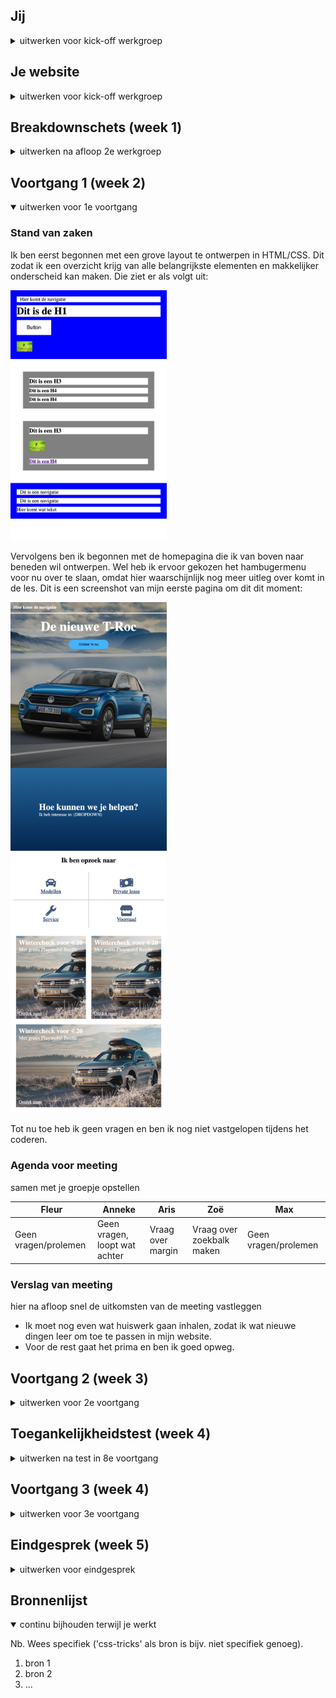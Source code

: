 ## Jij

<details>
<summary>uitwerken voor kick-off werkgroep</summary>

### Auteur:
Max van Liempdt

#### Je startniveau:
Rood

#### Je focus:
Fully responsive
 
</details>





## Je website

<details>
<summary>uitwerken voor kick-off werkgroep</summary>

### Je opdracht:
https://www.volkswagen.nl

#### Screenshot(s) van de eerste pagina (small screen): 
Home  
<img src="images/Volkswagen_Home.png" width="375px" alt="De homepagina van de website">

#### Screenshot(s) van de tweede pagina (small screen):
Modellen  
<img src="images/Volkswagen_Modellen.png" width="375px" alt="Pagina met alle modellen van Volkswagen">
 
</details>



## Breakdownschets (week 1)

<details>
<summary>uitwerken na afloop 2e werkgroep</summary>

### de hele pagina: 
<img src="images/Breakdown1.png" width="250px" alt="breakdown van de hele pagina">

### de structuur: 
<img src="images/Breakdown2.png" width="250px" alt="breakdown van de structuur">

### de content: 
<img src="images/Breakdown4.png" width="375px" alt="breakdown van de content">
<img src="images/Breakdown3.png" width="375px" alt="breakdown van de content">
</details>





## Voortgang 1 (week 2)

<details open>
<summary>uitwerken voor 1e voortgang</summary>

### Stand van zaken
Ik ben eerst begonnen met een grove layout te ontwerpen in HTML/CSS. Dit zodat ik een overzicht krijg van alle belangrijkste elementen en makkelijker onderscheid kan maken. Die ziet er als volgt uit:

<img src="images/procesfoto1.png" width="250px" alt="">

Vervolgens ben ik begonnen met de homepagina die ik van boven naar beneden wil ontwerpen. Wel heb ik ervoor gekozen het hambugermenu voor nu over te slaan, omdat hier waarschijnlijk nog meer uitleg over komt in de les. Dit is een screenshot van mijn eerste pagina om dit dit moment:

<img src="images/procesfoto2.png" width="250px" alt="">

Tot nu toe heb ik geen vragen en ben ik nog niet vastgelopen tijdens het coderen.



### Agenda voor meeting
samen met je groepje opstellen

| Fleur | Anneke | Aris | Zoë | Max |
| --- | --- | --- | --- | --- |
| Geen vragen/prolemen | Geen vragen, loopt wat achter | Vraag over margin | Vraag over zoekbalk maken | Geen vragen/prolemen |



### Verslag van meeting
hier na afloop snel de uitkomsten van de meeting vastleggen

- Ik moet nog even wat huiswerk gaan inhalen, zodat ik wat nieuwe dingen leer om toe te passen in mijn website.
- Voor de rest gaat het prima en ben ik goed opweg.

</details>





## Voortgang 2 (week 3)

<details>
<summary>uitwerken voor 2e voortgang</summary>

### Stand van zaken
Deze week heb ik me vooral gefocused op het hamburger menu en hover styling van elementen. Dat is best goed gedaan en ik ben tevreden met de voortgang, wel wil ik nog wat bewegings animaties op mijn home pagina gaan verwerken. Hier is een screenshot van mijn home pagina op dit moment:

<img src="images/procesfoto3.png" width="250px" alt="">

### Agenda voor meeting
samen met je groepje opstellen

| Aris | Laurens | Zoë | Max |
| --- | --- | --- | --- |
| Vraag over gebruik van grid | Geen vragen/problemen | Geen vragen/problemen | Geen vragen/problemen |


### Verslag van meeting
hier na afloop snel de uitkomsten van de meeting vastleggen

- Ik loop een beetje achter, maar ik hoop dit weekend mijn eerste pagina af te krijgen.
- Ik had niet echt vragen tot nu toe, maar ik heb wel wat tips gekregen van de student assisenten namelijk:
- Wees cosisent als het gaat om waardes (ik gebruik px, em, vw en procenten door elkaar)
- Ik kan de div's weghalen bij de banners op de homepagina en in plaats daarvan ul met li's gebruiken.


</details>





## Toegankelijkheidstest (week 4)

<details>
<summary>uitwerken na test in 8e voortgang</summary>

### Bevindingen
Lijst met je bevindingen die in de test naar voren kwamen:

#### Titel eerste bevinding
Hier korte omschrijving (met indien nodig een afbeelding)

Hier een omschrijving van hoe het opgelost kan worden (met indien nodig een afbeelding)


#### Titel tweede bevinding. 
Hier korte omschrijving (met indien nodig een afbeelding)

Hier een omschrijving van hoe het opgelost kan worden (met indien nodig een afbeelding)


#### Titel volgende bevinding. 
Hier korte omschrijving (met indien nodig een afbeelding)

Hier een omschrijving van hoe het opgelost kan worden (met indien nodig een afbeelding)


#### Titel nog een bevinding. 
Hier korte omschrijving (met indien nodig een afbeelding)

Hier een omschrijving van hoe het opgelost kan worden (met indien nodig een afbeelding)

</details>





## Voortgang 3 (week 4)

<details>
<summary>uitwerken voor 3e voortgang</summary>

### Stand van zaken
hier dit ging goed & dit was lastig (neem ook screenshots op van delen van je website en code)


### Agenda voor meeting
samen met je groepje opstellen

| student 1      | student 2          | student 3    | student 4        |
| ---            | ---                | ---          | ---              |
| dit bespreken  | en dit             | en ik dit    | en dan ik dat    |
| en dat ook nog | dit als er tijd is | nog een punt | dit wil ik zeker |
| ...            | ...                | ...          | ...              |


### Verslag van meeting
hier na afloop snel de uitkomsten van de meeting vastleggen

- punt 1
- punt 2
- nog een punt
- ...

</details>





## Eindgesprek (week 5)

<details>
<summary>uitwerken voor eindgesprek</summary>

### Stand van zaken
hier dit ging goed & dit was lastig (neem ook screenshots op van delen van je website en code)

### Screenshot(s)

hier screenshot(s) van je eindresultaat

</details>





## Bronnenlijst

<details open>
<summary>continu bijhouden terwijl je werkt</summary>

Nb. Wees specifiek ('css-tricks' als bron is bijv. niet specifiek genoeg).

1. bron 1
2. bron 2
3. ...

</details>
